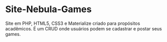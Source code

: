 # Site-Nebula-Games
Site em PHP, HTML5, CSS3 e Materialize criado para propósitos acadêmicos. É um CRUD onde usuários podem se cadastrar e postar seus games.
